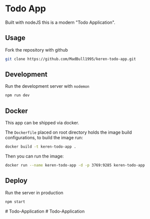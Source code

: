# Todo App
Built with nodeJS this is a modern "Todo Application".

## Usage

Fork the repository with github
```sh
git clone https://github.com/MadBull1995/keren-todo-app.git
```

## Development
Run the development server with `nodemon`

```sh
npm run dev
```

## Docker
This app can be shipped via docker.

The `Dockerfile` placed on root directory holds the image build configurations, to build the image run:
```sh
docker build -t keren-todo-app .
```

Then you can run the image:
```sh
docker run --name keren-todo-app -d -p 3769:9285 keren-todo-app
```

## Deploy
Run the server in production

```sh
npm start
```

#   T o d o - A p p l i c a t i o n  
 #   T o d o - A p p l i c a t i o n  
 